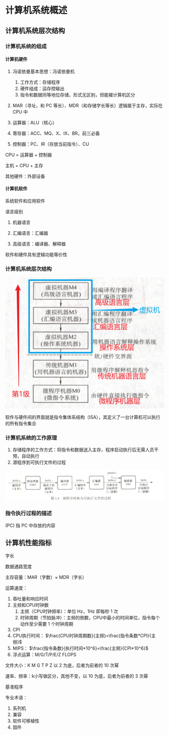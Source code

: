 # 计算机系统概述

## 计算机系统层次结构

### 计算机系统的组成

#### 计算机硬件

1. 冯诺依曼基本思想：冯诺依曼机
   1. 工作方式：存储程序
   2. 硬件组成：运存控输出
   3. 指令和数据同等地位存储，形式无区别，但能被计算机区分
2. MAR（寻址，和 PC 等长）、MDR（和存储字长等长）逻辑属于主存，实际在 CPU 中

3. 运算器：ALU（核心）

4. 寄存器：ACC、MQ、X、IX、BR，前三必备

5. 控制器：PC、IR（存放当前指令）、CU

CPU = 运算器 + 控制器

主机 = CPU + 主存

其他硬件：外部设备

#### 计算机软件

系统软件和应用软件

语言级别

1. 机器语言

2. 汇编语言：汇编器

3. 高级语言：编译器、解释器


软件和硬件具有逻辑功能等价性

### 计算机系统层次结构

![image-20230920003931583](./1.计算机系统概述.assets/image-20230920003931583.png)

软件与硬件间的界面就是指令集体系结构（ISA），其定义了一台计算机可以执行的所有指令集合

### 计算机系统的工作原理

1. 存储程序的工作方式：将指令和数据送入主存，程序启动执行后无需人员干预，自动执行
2. 源程序到可执行文件的过程

![image-20230920004036944](./1.计算机系统概述.assets/image-20230920004036944.png)

### 指令执行过程的描述

(PC) 指 PC 中存放的内容

## 计算机性能指标

字长

数据通路宽度

主存容量：MAR（字数）× MDR（字长）

运算速度：

1. 吞吐量和响应时间
2. 主频和CPU时钟数
   1. 主频（CPU时钟频率）：单位 Hz，1Hz 即每秒 1 次
   2. 时钟周期（节拍脉冲）：主频的倒数，CPU中最小的时间单位，指令每个动作至少需要 1 个时钟周期
3. CPI
4. CPU执行时间： $\frac{CPU时钟周期数}{主频}=\frac{指令条数*CPI}{主频}$
5. MIPS： $\frac{指令条数}{执行时间*10^6}=\frac{主频}{CPI*10^6}$
6. 浮点运算：M/G/T/P/E/Z FLOPS

文件大小：K M G T P Z 以 2 为底，后者为前者的 10 次幂

速率、频率：k小写做区分，其他不变，以 10 为底，后者为前者的 3 次幂

基准程序

专业术语：

1. 系列机
2. 兼容
3. 软件可移植性
4. 固件

